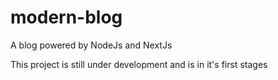 # modern-blog
A blog powered by NodeJs and NextJs

This project is still under development and is in it's first stages